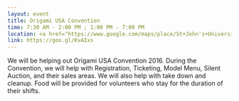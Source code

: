 ```yaml
---
layout: event
title: Origami USA Convention
time: 7:30 AM - 2:00 PM ; 1:00 PM - 7:00 PM
location: <a href="https://www.google.com/maps/place/St+John's+University+Queens+Campus/@40.721588,-73.794466,17z/data=!3m1!4b1!4m5!3m4!1s0x89c26102765eff19:0x25d1d1f0b45e8273!8m2!3d40.721588!4d-73.794466">St. John's University Queens</a>
link: https://goo.gl/KvAIxs
---
```

We will be helping out Origami USA Convention 2016. During the Convention, we will  help with Registration, Ticketing, Model Menu, Silent Auction, and their sales areas. We will also help with take down and cleanup. Food will be provided for volunteers who stay for the duration of their shifts.